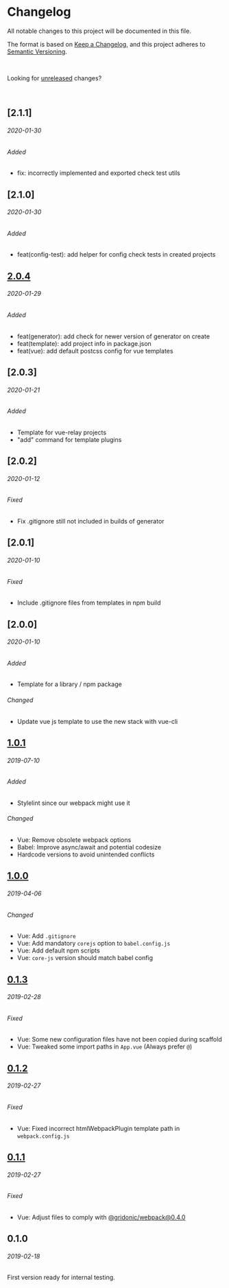 # Changelog
All notable changes to this project will be documented in this file.

The format is based on [Keep a Changelog](https://keepachangelog.com/en/1.0.0/),
and this project adheres to [Semantic Versioning](https://semver.org/spec/v2.0.0.html).

<br>

Looking for [unreleased] changes?

<br>

## [2.1.1]
###### 2020-01-30

###### Added

- fix: incorrectly implemented and exported check test utils

## [2.1.0]
###### 2020-01-30

###### Added

- feat(config-test): add helper for config check tests in created projects

## [2.0.4]
###### 2020-01-29

###### Added

- feat(generator): add check for newer version of generator on create
- feat(template): add project info in package.json
- feat(vue): add default postcss config for vue templates

## [2.0.3]
###### 2020-01-21

###### Added

- Template for vue-relay projects
- "add" command for template plugins

## [2.0.2]
###### 2020-01-12

###### Fixed

- Fix .gitignore still not included in builds of generator

## [2.0.1]
###### 2020-01-10

###### Fixed

- Include .gitignore files from templates in npm build


## [2.0.0]
###### 2020-01-10

###### Added

- Template for a library / npm package

###### Changed

- Update vue js template to use the new stack with vue-cli


## [1.0.1]
###### 2019-07-10

###### Added

- Stylelint since our webpack might use it

###### Changed

- Vue: Remove obsolete webpack options
- Babel: Improve async/await and potential codesize
- Hardcode versions to avoid unintended conflicts


## [1.0.0]
###### 2019-04-06

###### Changed

- Vue: Add `.gitignore`
- Vue: Add mandatory `corejs` option to `babel.config.js`
- Vue: Add default npm scripts
- Vue: `core-js` version should match babel config


## [0.1.3]
###### 2019-02-28

###### Fixed

- Vue: Some new configuration files have not been copied during scaffold
- Vue: Tweaked some import paths in `App.vue` (Always prefer `@`)


## [0.1.2]
###### 2019-02-27

###### Fixed

- Vue: Fixed incorrect htmlWebpackPlugin template path in `webpack.config.js`


## [0.1.1]
###### 2019-02-27

###### Fixed

- Vue: Adjust files to comply with [@gridonic/webpack@0.4.0](https://github.com/gridonic/webpack/blob/0.4.0/CHANGELOG.md)


## 0.1.0
###### 2019-02-18

First version ready for internal testing.

[unreleased]: https://github.com/gridonic/generator/compare/2.1.1...HEAD
[2.1.o]: https://github.com/gridonic/generator/compare/2.1.0...2.1.1
[2.0.4]: https://github.com/gridonic/generator/compare/2.0.4...2.1.0
[1.0.1]: https://github.com/gridonic/generator/compare/1.0.0...1.0.1
[1.0.0]: https://github.com/gridonic/generator/compare/0.1.3...1.0.0
[0.1.3]: https://github.com/gridonic/generator/compare/0.1.2...0.1.3
[0.1.2]: https://github.com/gridonic/generator/compare/0.1.1...0.1.2
[0.1.1]: https://github.com/gridonic/generator/compare/0.1.0...0.1.1

